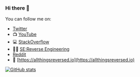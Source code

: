 ### Hi there 👋

You can follow me on:

- [Twitter](https://twitter.com/pawel_lukasik)
- 📺 [YouTube](https://www.youtube.com/c/PawelLukasik)
- 💻 [StackOverflow](https://stackoverflow.com/users/4832634/pawe%c5%82-%c5%81ukasik)
- 🐱‍💻 [SE:Reverse Engineering](https://reverseengineering.stackexchange.com/users/18014/pawe%c5%82-%c5%81ukasik)
- [Reddit](https://www.reddit.com/u/plukasik/)
- 📝 [https://allthingsreversed.io](https://allthingsreversed.io)

[![GitHub stats](https://github-readme-stats-sigma-five.vercel.app/api?username=pawlos&show_icons=true)](https://github.com/anuraghazra/github-readme-stats)
<!--
**pawlos/pawlos** is a ✨ _special_ ✨ repository because its `README.md` (this file) appears on your GitHub profile.

Here are some ideas to get you started:

- 🔭 I’m currently working on ...
- 🌱 I’m currently learning ...
- 👯 I’m looking to collaborate on ...
- 🤔 I’m looking for help with ...
- 💬 Ask me about ...
- 📫 How to reach me: ...
- 😄 Pronouns: ...
- ⚡ Fun fact: ...
-->
